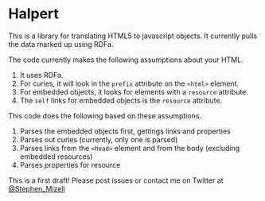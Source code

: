 # Halpert

This is a library for translating HTML5 to javascript objects. It currently pulls the data marked up using RDFa.

The code currently makes the following assumptions about your HTML.

1. It uses RDFa.
2. For curies, it will look in the `prefix` attribute on the `<html>` element.
3. For embedded objects, it looks for elements with a `resource` attribute.
4. The `self` links for embedded objects is the `resource` attribute.

This code does the following based on these assumptions.

1. Parses the embedded objects first, gettings links and properties
2. Parses out curies (currently, only one is parsed)
3. Parses links from the `<head>` element and from the body (excluding embedded resources)
4. Parses properties for resource

This is a first draft! Please post issues or contact me on Twitter at
[@Stephen_Mizell](http://twitter.com/Stephen_Mizell)